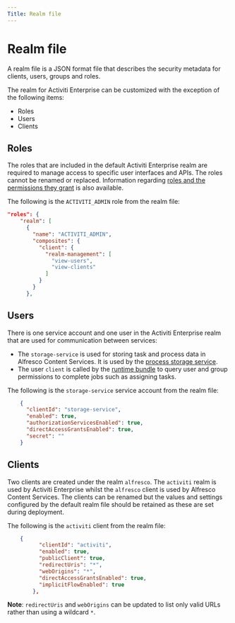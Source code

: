 ```yaml
---
Title: Realm file
---
```


# Realm file
A realm file is a JSON format file that describes the security metadata for clients, users, groups and roles. 

The realm for Activiti Enterprise can be customized with the exception of the following items:

* Roles
* Users
* Clients

## Roles
The roles that are included in the default Activiti Enterprise realm are required to manage access to specific user interfaces and APIs. The roles cannot be renamed or replaced. Information regarding [roles and the permissions they grant](../administrator/identity/README.md#roles) is also available. 

The following is the `ACTIVITI_ADMIN` role from the realm file: 

```json
"roles": {
    "realm": [
      {
        "name": "ACTIVITI_ADMIN",
        "composites": {
          "client": {
            "realm-management": [
              "view-users",
              "view-clients"
            ]
          }
        }
      },
```

## Users
There is one service account and one user in the Activiti Enterprise realm that are used for communication between services:

* The `storage-service` is used for storing task and process data in Alfresco Content Services. It is used by the [process storage service](../architecture/application.md#process-storage-service). 
* The user `client` is called by the [runtime bundle](../architecture/application.md#runtime-bundle) to query user and group permissions to complete jobs such as assigning tasks. 

The following is the `storage-service` service account from the realm file:

```json
    {
      "clientId": "storage-service",
      "enabled": true,
      "authorizationServicesEnabled": true,
      "directAccessGrantsEnabled": true,
      "secret": ""
    }
```

## Clients
Two clients are created under the realm `alfresco`. The `activiti` realm is used by Activiti Enterprise whilst the `alfresco` client is used by Alfresco Content Services. The clients can be renamed but the values and settings configured by the default realm file should be retained as these are set during deployment.

The following is the `activiti` client from the realm file:

```json
    {
	      "clientId": "activiti",
	      "enabled": true,
	      "publicClient": true,
	      "redirectUris": "*",
	      "webOrigins": "*",
	      "directAccessGrantsEnabled": true,
	      "implicitFlowEnabled": true
	    },
```

**Note**: `redirectUris` and `webOrigins` can be updated to list only valid URLs rather than using a wildcard `*`. 